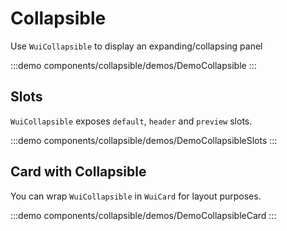 <script setup>
import DemoCollapsible from '@/components/collapsible/demos/DemoCollapsible.vue'
import DemoCollapsibleSlots from '@/components/collapsible/demos/DemoCollapsibleSlots.vue'
import DemoCollapsibleCard from '@/components/collapsible/demos/DemoCollapsibleCard.vue'
</script>

# Collapsible

Use `WuiCollapsible` to display an expanding/collapsing panel

:::demo components/collapsible/demos/DemoCollapsible
<DemoCollapsible />
:::


## Slots

`WuiCollapsible` exposes `default`, `header` and `preview` slots.

:::demo components/collapsible/demos/DemoCollapsibleSlots
<DemoCollapsibleSlots />
:::


## Card with Collapsible

You can wrap `WuiCollapsible` in `WuiCard` for layout purposes.

:::demo components/collapsible/demos/DemoCollapsibleCard
<DemoCollapsibleCard />
:::
